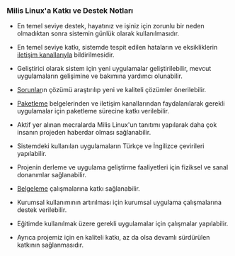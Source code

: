 ### Milis Linux'a Katkı ve Destek Notları

- En temel seviye destek, hayatınız ve işiniz için zorunlu bir neden olmadıktan sonra sistemin günlük olarak kullanılmasıdır.

- En temel seviye katkı, sistemde tespit edilen hataların ve eksikliklerin [iletişim kanallarıyla](https://mls.akdeniz.edu.tr/iletisim) bildirilmesidir.

- Geliştirici olarak sistem için yeni uygulamalar geliştirilebilir, mevcut uygulamaların gelişimine ve bakımına yardımcı olunabilir.

- [Sorunlar](https://gitlab.com/milislinux/milis23/-/issues)ın çözümü araştırılıp yeni ve kaliteli çözümler önerilebilir.

- [Paketleme](https://gitlab.com/milislinux/milis23/-/blob/main/belge/paketleme.md) 
belgelerinden ve iletişim kanallarından faydalanılarak gerekli uygulamalar için paketleme sürecine katkı verilebilir.

- Aktif yer alınan mecralarda Milis Linux'un tanıtımı yapılarak daha çok insanın projeden haberdar olması sağlanabilir.

- Sistemdeki kullanılan uygulamaların Türkçe ve İngilizce çevirileri yapılabilir.

- Projenin derleme ve uygulama geliştirme faaliyetleri için fiziksel ve sanal donanımlar sağlanabilir. 

- [Belgeleme](https://gitlab.com/milislinux/milis23/-/tree/main/belge) çalışmalarına katkı sağlanabilir.

- Kurumsal kullanımının artırılması için kurumsal uygulama çalışmalarına destek verilebilir.

- Eğitimde kullanılmak üzere gerekli uygulamalar için çalışmalar yapılabilir.

- Ayrıca projemiz için en kaliteli katkı, az da olsa devamlı sürdürülen katkının sağlanmasıdır.
